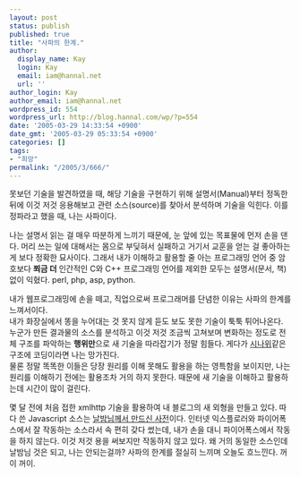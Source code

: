 ```yaml
---
layout: post
status: publish
published: true
title: "사파의 한계."
author:
  display_name: Kay
  login: Kay
  email: iam@hannal.net
  url: ''
author_login: Kay
author_email: iam@hannal.net
wordpress_id: 554
wordpress_url: http://blog.hannal.com/wp/?p=554
date: '2005-03-29 14:33:54 +0900'
date_gmt: '2005-03-29 05:33:54 +0900'
categories: []
tags:
- "희망"
permalink: "/2005/3/666/"
---
```

<p>못보던 기술을 발견하였을 때, 해당 기술을 구현하기 위해 설명서(Manual)부터 정독한 뒤에 이것 저것 응용해보고 관련 소스(source)를 찾아서 분석하며 기술을 익힌다. 이를 정파라고 했을 때, 나는 사파이다.</p>
<p>나는 설명서 읽는 걸 매우 따분하게 느끼기 때문에, 눈 앞에 있는 목표물에 먼저 손을 댄다. 머리 쓰는 일에 대해서는 몸으로 부딪혀서 실패하고 거기서 교훈을 얻는 걸 좋아하는게 보다 정확한 묘사이다. 그래서 내가 이해하고 활용할 줄 아는 프로그래밍 언어 중 암호보다 <b>쬐금 더</b> 인간적인 C와 C++ 프로그래밍 언어를 제외한 모두는 설명서(문서, 책) 없이 익혔다. perl, php, asp, python.</p>
<p>내가 웹프로그래밍에 손을 떼고, 직업으로써 프로그래머를 단념한 이유는 사파의 한계를 느껴서이다.<br />
내가 화장실에서 똥을 누어대는 것 못지 않게 듣도 보도 못한 기술이 툭툭 튀어나온다. 누군가 만든 결과물의 소스를 분석하고 이것 저것 조금씩 고쳐보며 변화하는 정도로 전체 구조를 파악하는 <b>행위만</b>으로 새 기술을 따라잡기가 정말 힘들다. 게다가 <a href="http://100.naver.com/100.php?id=100258">시나위</a>같은 구조에 코딩이라면 나는 망가진다.<br />
물론 정말 똑똑한 이들은 당장 원리를 이해 못해도 활용을 하는 영특함을 보이지만, 나는 원리를 이해하기 전에는 활용조차 거의 하지 못한다. 때문에 새 기술을 이해하고 활용하는데 시간이 많이 걸린다.</p>
<p>몇 달 전에 처음 접한 xmlhttp 기술을 활용하여 내 블로그의 새 외형을 만들고 있다. 따다 쓴 Javascript 소스는 <a href="http://www.nalbam.com/dic.php">날밤님께서 만드신 사전</a>이다. 인터넷 익스플로러와 파이어폭스에서 잘 작동하는 소스라서 속 편히 갖다 썼는데, 내가 손을 대니 파이어폭스에서 작동을 하지 않는다. 이것 저것 용을 써보지만 작동하지 않고 있다. 왜 거의 동일한 소스인데 날밤님 것은 되고, 나는 안되는걸까? 사파의 한계를 절실히 느끼며 오늘도 흐느낀다. 꺼이 꺼이.</p>
